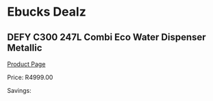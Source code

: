 
# Ebucks Dealz
## DEFY C300 247L Combi Eco Water Dispenser Metallic
[Product Page](https://www.ebucks.com/web/shop/productSelected.do?prodId=975468657&catId=704986856)

Price: R4999.00

Savings: 


	